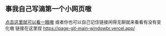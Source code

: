 ## 事我自己写滴第一个小网页嗷
[点击这里就可以看一眼嗷](https://page-git-main-windowbr.vercel.app/)
或者你也可以自己记住链接闲得无聊就来看看有没有变化嗷
链接在这里捏
https://page-git-main-windowbr.vercel.app/
